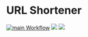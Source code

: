 # URL Shortener
[![main Workflow](https://github.com/ddm14159/url-shortener/actions/workflows/manual.yml/badge.svg)](https://github.com/ddm14159/url-shortener/actions/workflows/manual.yml)
<a href="https://codeclimate.com/github/ddm14159/url-shortener/maintainability"><img src="https://api.codeclimate.com/v1/badges/8e276c085735b7020de2/maintainability" /></a>
<a href="https://codeclimate.com/github/ddm14159/url-shortener/test_coverage"><img src="https://api.codeclimate.com/v1/badges/8e276c085735b7020de2/test_coverage" /></a>
